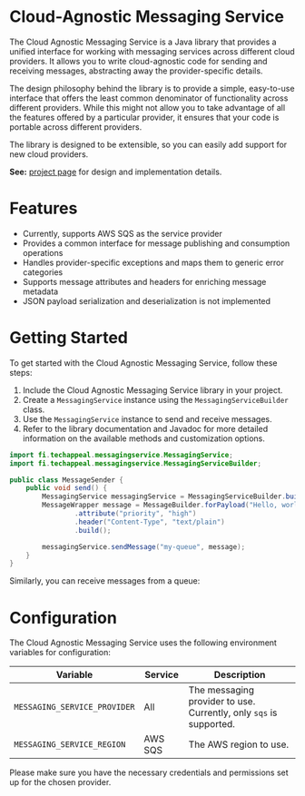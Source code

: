 # Cloud-Agnostic Messaging Service
The Cloud Agnostic Messaging Service is a Java library that provides a unified interface for 
working with messaging services across different cloud providers. It allows you to write 
cloud-agnostic code for sending  and receiving messages, abstracting away the provider-specific 
details.

The design philosophy behind the library is to provide a simple, easy-to-use interface that offers
the least common denominator of functionality across different providers. While this might not allow
you to take advantage of all the features offered by a particular provider, it ensures that your code
is portable across different providers.

The library is designed to be extensible, so you can easily add support for new cloud providers.

**See:** [project page](https://github.com/lampsa/messaging-service/wiki) for design and implementation details.

# Features
- Currently, supports AWS SQS as the service provider
- Provides a common interface for message publishing and consumption operations
- Handles provider-specific exceptions and maps them to generic error categories
- Supports message attributes and headers for enriching message metadata
- JSON payload serialization and deserialization is not implemented

# Getting Started
To get started with the Cloud Agnostic Messaging Service, follow these steps:

1. Include the Cloud Agnostic Messaging Service library in your project.
2. Create a `MessagingService` instance using the `MessagingServiceBuilder` class.
3. Use the `MessagingService` instance to send and receive messages.
4. Refer to the library documentation and Javadoc for more detailed information on the available methods and customization options.

```java
import fi.techappeal.messagingservice.MessagingService;
import fi.techappeal.messagingservice.MessagingServiceBuilder;

public class MessageSender {
    public void send() {
        MessagingService messagingService = MessagingServiceBuilder.builder().build();
        MessageWrapper message = MessageBuilder.forPayload("Hello, world!")
                .attribute("priority", "high")
                .header("Content-Type", "text/plain")
                .build();

        messagingService.sendMessage("my-queue", message);
    }
}

```
Similarly, you can receive messages from a queue:

# Configuration
The Cloud Agnostic Messaging Service uses the following environment variables for configuration:

| Variable                     | Service | Description                                                        |
|------------------------------| --- |--------------------------------------------------------------------|
| `MESSAGING_SERVICE_PROVIDER` | All | The messaging provider to use. Currently, only `sqs` is supported. |
| `MESSAGING_SERVICE_REGION`   | AWS SQS | The AWS region to use. |
Please make sure you have the necessary credentials and permissions set up for the chosen provider.

